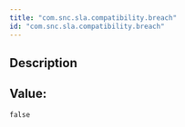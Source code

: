 ```yaml
---
title: "com.snc.sla.compatibility.breach"
id: "com.snc.sla.compatibility.breach"
---
```

## Description



## Value: 
```
false
```